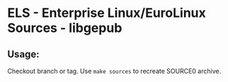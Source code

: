 # ELS - Enterprise Linux/EuroLinux Sources - libgepub
 
## Usage:
  Checkout branch or tag. Use `make sources` to recreate  SOURCE0 archive.
